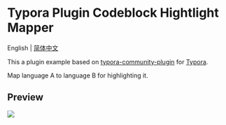 # Typora Plugin Codeblock Hightlight Mapper

English | [简体中文](https://github.com/typora-community-plugin/typora-plugin-codeblock-highlight-mapper/blob/main/README.zh-CN.md)

This a plugin example based on [typora-community-plugin](https://github.com/typora-community-plugin/typora-community-plugin) for [Typora](https://typora.io).

Map language A to language B for highlighting it.

## Preview

![](https://fastly.jsdelivr.net/gh/typora-community-plugin/typora-plugin-codeblock-highlight-mapper@main/docs/assets/base.jpg)
